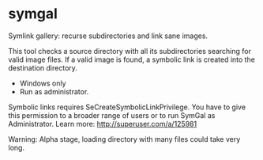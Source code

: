 symgal
======

Symlink gallery: recurse subdirectories and link sane images.

This tool checks a source directory with all its subdirectories searching 
for valid image files. If a valid image is found, a symbolic link is created 
into the destination directory.

* Windows only
* Run as administrator.

Symbolic links requires SeCreateSymbolicLinkPrivilege. You have to give this 
permission to a broader range of users or to run SymGal as Administrator.
Learn more: http://superuser.com/a/125981

Warning: Alpha stage, loading directory with many files could take very long.
